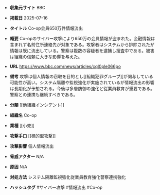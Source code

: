- **収集元サイト**
BBC

- **掲載日**
2025-07-16

- **タイトル**
Co-op会員650万件情報流出

- **概要**
Co-opのサイバー攻撃により650万の会員情報が盗まれた。金融情報は含まれず名前住所連絡先が対象である。攻撃者はシステムから排除されたが情報は既に流出している。警察は複数の容疑者を逮捕し捜査中である。被害は組織の信頼に大きな影響を与えた。

- **URL**
https://www.bbc.com/news/articles/cql0ple066po

- **備考**
攻撃は個人情報の窃取を目的とし[[組織犯罪グループ]]が関与している可能性が高い。システム隔離や監視強化が実施されているが情報流出の影響は長期化が予想される。今後は多層防御の強化と従業員教育が重要である。警察との連携も継続すべきである。

- **分類**
[[他組織インシデント]]

- **組織名**
Co-op

- **業種**
[[小売]]

- **攻撃手口**
[[標的型攻撃]]

- **攻撃影響**
個人情報流出

- **脅威アクター**
N/A

- **原因**
N/A

- **対処方法**
システム隔離監視強化従業員教育強化警察連携強化

- **ハッシュタグ**
#サイバー攻撃 #情報流出 #Co-op
